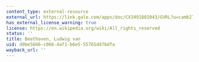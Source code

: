 ```yaml
---
content_type: external-resource
external_url: https://link.gale.com/apps/doc/CX3491801043/GVRL?u=camb27002&sid=bookmark-GVRL&xid=7d4028d8
has_external_license_warning: true
license: https://en.wikipedia.org/wiki/All_rights_reserved
status: ''
title: Beethoven, Ludwig van
uid: d0be5666-c066-4af1-b6e5-55765dd7bdfa
wayback_url: ''
---
```

